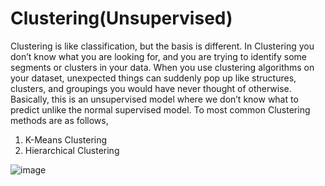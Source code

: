 # Clustering(Unsupervised)
Clustering is like classification, but the basis is different. In Clustering you don’t know what you are looking for, and you are trying to identify some segments or clusters in your data. When you use clustering algorithms on your dataset, unexpected things can suddenly pop up like structures, clusters, and groupings you would have never thought of otherwise. Basically, this is an unsupervised model where we don’t know what to predict unlike the normal supervised model.
To most common Clustering methods are as follows,
  1. K-Means Clustering
  2. Hierarchical Clustering


![image](https://user-images.githubusercontent.com/85920192/142436343-7e594805-2ad4-41a8-bd98-47c875b7eb70.png)

